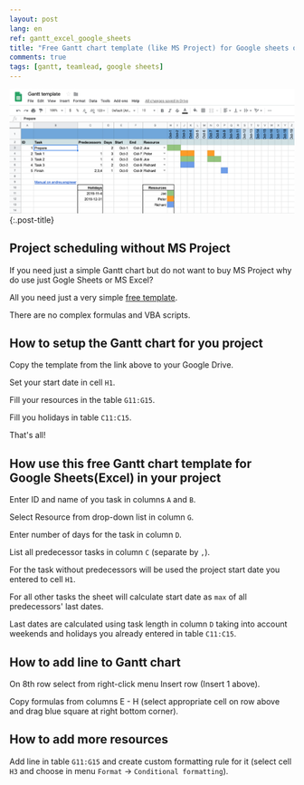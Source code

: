 ```yaml
---
layout: post
lang: en
ref: gantt_excel_google_sheets
title: "Free Gantt chart template (like MS Project) for Google sheets or Excel"
comments: true
tags: [gantt, teamlead, google sheets]
---
```

![](/images/gantt-template.png){:.post-title}

## Project scheduling without MS Project

If you need just a simple Gantt chart but do not want to buy MS Project why
do use just Gogle Sheets or MS Excel?

All you need just a very simple 
[free template](https://docs.google.com/spreadsheets/d/1BYKeYAow1r19hAtiLpTRBtArD4UIKPFw0IRmMh1LJ9g/edit?usp=sharing).

There are no complex formulas and VBA scripts.

## How to setup the Gantt chart for you project

Copy the template from the link above to your Google Drive.

Set your start date in cell `H1`.

Fill your resources in the table `G11:G15`.

Fill you holidays in table `C11:C15`.

That's all!

## How use this free Gantt chart template for Google Sheets(Excel) in your project

Enter ID and name of you task in columns `A` and `B`.

Select Resource from drop-down list in column `G`.

Enter number of days for the task in column `D`.

List all predecessor tasks in column `C` (separate by `,`).

For the task without predecessors will be used the project start date you
 entered to cell `H1`.

For all other tasks the sheet will calculate start date as `max` of 
all predecessors' last dates.

Last dates are calculated using task length in column `D` taking into account 
weekends and holidays you already entered in table `C11:C15`.

## How to add line to Gantt chart

On 8th row select from right-click menu Insert row (Insert 1 above).

Copy formulas from columns E - H (select appropriate cell on row above and drag blue 
square at right bottom corner).

## How to add more resources

Add line in table `G11:G15` and create custom formatting rule for it (select cell 
`H3` and choose in menu `Format` -> `Conditional formatting`).
